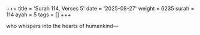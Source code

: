 +++
title = 'Surah 114, Verses 5'
date = '2025-08-27'
weight = 6235
surah = 114
ayah = 5
tags = []
+++

who whispers into the hearts of humankind—